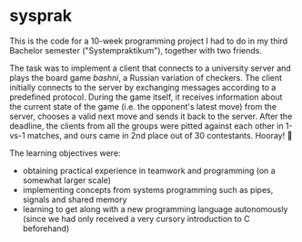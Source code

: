 # sysprak

This is the code for a 10-week programming project I had to do in my third Bachelor semester ("Systempraktikum"), together with two friends.

The task was to implement a client that connects to a university server and plays the board game *bashni*, a Russian variation of checkers.
The client initially connects to the server by exchanging messages according to a predefined protocol.
During the game itself, it receives information about the current state of the game (i.e. the opponent's latest move) from the server, chooses a valid next move and sends it back to the server.
After the deadline, the clients from all the groups were pitted against each other in 1-vs-1 matches, and ours came in 2nd place out of 30 contestants. Hooray! 🥳

The learning objectives were:
* obtaining practical experience in teamwork and programming (on a somewhat larger scale)
* implementing concepts from systems programming such as pipes, signals and shared memory
* learning to get along with a new programming language autonomously (since we had only received a very cursory introduction to C beforehand)
